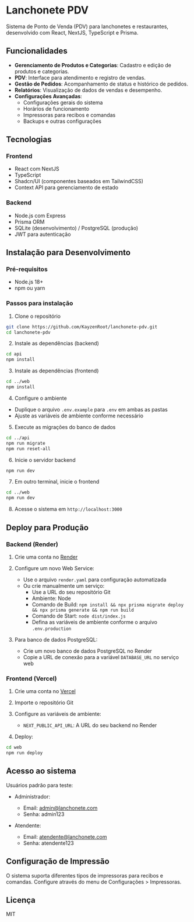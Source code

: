 # Lanchonete PDV

Sistema de Ponto de Venda (PDV) para lanchonetes e restaurantes, desenvolvido com React, NextJS, TypeScript e Prisma.

## Funcionalidades

- **Gerenciamento de Produtos e Categorias**: Cadastro e edição de produtos e categorias.
- **PDV**: Interface para atendimento e registro de vendas.
- **Gestão de Pedidos**: Acompanhamento de status e histórico de pedidos.
- **Relatórios**: Visualização de dados de vendas e desempenho.
- **Configurações Avançadas**: 
  - Configurações gerais do sistema
  - Horários de funcionamento
  - Impressoras para recibos e comandas
  - Backups e outras configurações

## Tecnologias

### Frontend
- React com NextJS
- TypeScript
- Shadcn/UI (componentes baseados em TailwindCSS)
- Context API para gerenciamento de estado

### Backend
- Node.js com Express
- Prisma ORM
- SQLite (desenvolvimento) / PostgreSQL (produção)
- JWT para autenticação

## Instalação para Desenvolvimento

### Pré-requisitos
- Node.js 18+
- npm ou yarn

### Passos para instalação

1. Clone o repositório
```bash
git clone https://github.com/KayzenRoot/lanchonete-pdv.git
cd lanchonete-pdv
```

2. Instale as dependências (backend)
```bash
cd api
npm install
```

3. Instale as dependências (frontend)
```bash
cd ../web
npm install
```

4. Configure o ambiente
- Duplique o arquivo `.env.example` para `.env` em ambas as pastas
- Ajuste as variáveis de ambiente conforme necessário

5. Execute as migrações do banco de dados
```bash
cd ../api
npm run migrate
npm run reset-all
```

6. Inicie o servidor backend
```bash
npm run dev
```

7. Em outro terminal, inicie o frontend
```bash
cd ../web
npm run dev
```

8. Acesse o sistema em `http://localhost:3000`

## Deploy para Produção

### Backend (Render)

1. Crie uma conta no [Render](https://render.com/)

2. Configure um novo Web Service:
   - Use o arquivo `render.yaml` para configuração automatizada
   - Ou crie manualmente um serviço: 
     - Use a URL do seu repositório Git
     - Ambiente: Node
     - Comando de Build: `npm install && npx prisma migrate deploy && npx prisma generate && npm run build`
     - Comando de Start: `node dist/index.js`
     - Defina as variáveis de ambiente conforme o arquivo `.env.production`

3. Para banco de dados PostgreSQL:
   - Crie um novo banco de dados PostgreSQL no Render
   - Copie a URL de conexão para a variável `DATABASE_URL` no serviço web

### Frontend (Vercel)

1. Crie uma conta no [Vercel](https://vercel.com/)

2. Importe o repositório Git

3. Configure as variáveis de ambiente:
   - `NEXT_PUBLIC_API_URL`: A URL do seu backend no Render

4. Deploy:
```bash
cd web
npm run deploy
```

## Acesso ao sistema

Usuários padrão para teste:

- Administrador:
  - Email: admin@lanchonete.com
  - Senha: admin123

- Atendente:
  - Email: atendente@lanchonete.com
  - Senha: atendente123

## Configuração de Impressão

O sistema suporta diferentes tipos de impressoras para recibos e comandas. Configure através do menu de Configurações > Impressoras.

## Licença

MIT 